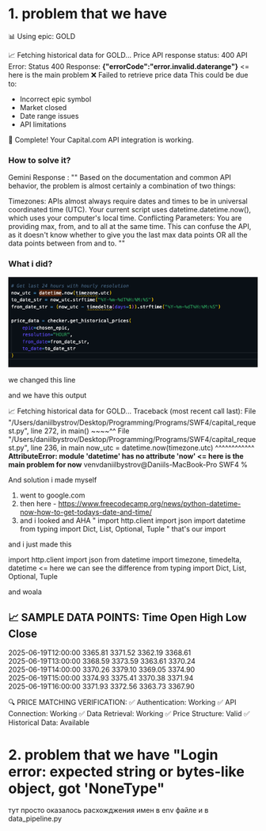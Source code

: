# 1. problem that we have 
📊 Using epic: GOLD

📈 Fetching historical data for GOLD...
Price API response status: 400
API Error: Status 400
Response: **{"errorCode":"error.invalid.daterange"}** <= here is the main problem 
❌ Failed to retrieve price data
This could be due to:
   - Incorrect epic symbol
   - Market closed
   - Date range issues
   - API limitations

🎉 Complete! Your Capital.com API integration is working. 

### How to solve it?
Gemini Response :
""
Based on the documentation and common API behavior, the problem is almost certainly a combination of two things:

Timezones: APIs almost always require dates and times to be in universal coordinated time (UTC). Your current script uses datetime.datetime.now(), which uses your computer's local time.
Conflicting Parameters: You are providing max, from, and to all at the same time. This can confuse the API, as it doesn't know whether to give you the last max data points OR all the data points between from and to.
""

### What i did? 



![alt text](image.png)

we changed this line 

and we have this output 

📈 Fetching historical data for GOLD...
Traceback (most recent call last):
  File "/Users/daniilbystrov/Desktop/Programming/Programs/SWF4/capital_request.py", line 272, in <module>
    main()
    ~~~~^^
  File "/Users/daniilbystrov/Desktop/Programming/Programs/SWF4/capital_request.py", line 236, in main
    now_utc = datetime.now(timezone.utc)
              ^^^^^^^^^^^^
**AttributeError: module 'datetime' has no attribute 'now' <= here is the main problem  for now**
venvdaniilbystrov@Daniils-MacBook-Pro SWF4 % 


And solution i made myself 
1. went to google.com 
2.  then here - https://www.freecodecamp.org/news/python-datetime-now-how-to-get-todays-date-and-time/ 
3. and i looked and AHA
"
import http.client
import json
import datetime
from typing import Dict, List, Optional, Tuple 
" 
that's our import 

and i just made this 

import http.client
import json
from datetime import timezone, timedelta, datetime <= here we can see the difference
from typing import Dict, List, Optional, Tuple

and woala 

📈 SAMPLE DATA POINTS:
Time                 Open       High       Low        Close     
----------------------------------------------------------------------
2025-06-19T12:00:00  3365.81    3371.52    3362.19    3368.61   
2025-06-19T13:00:00  3368.59    3373.59    3363.61    3370.24   
2025-06-19T14:00:00  3370.26    3379.10    3369.05    3374.90   
2025-06-19T15:00:00  3374.93    3375.41    3370.38    3371.94   
2025-06-19T16:00:00  3371.93    3372.56    3363.73    3367.90   

🔍 PRICE MATCHING VERIFICATION:
✅ Authentication: Working
✅ API Connection: Working
✅ Data Retrieval: Working
✅ Price Structure: Valid
✅ Historical Data: Available



# 2. problem that we have  "Login error: expected string or bytes-like object, got 'NoneType"

тут просто оказалось расхожджения имен в env файле и в data_pipeline.py

